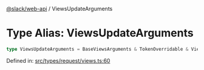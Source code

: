 [@slack/web-api](../index.md) / ViewsUpdateArguments

# Type Alias: ViewsUpdateArguments

```ts
type ViewsUpdateArguments = BaseViewsArguments & TokenOverridable & ViewExternalId | ViewViewId & ViewHash;
```

Defined in: [src/types/request/views.ts:60](https://github.com/slackapi/node-slack-sdk/blob/main/packages/web-api/src/types/request/views.ts#L60)
